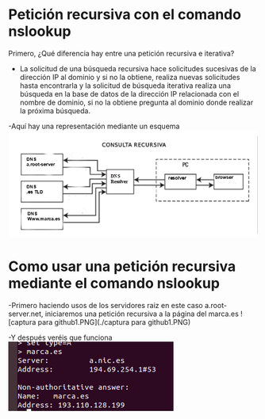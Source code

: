# Petición recursiva con el comando nslookup

Primero, ¿Qué diferencia hay entre una petición recursiva e iterativa?
- La solicitud de una búsqueda recursiva hace solicitudes sucesivas de la dirección IP al dominio y si no la obtiene, realiza nuevas solicitudes hasta encontrarla y la solicitud de búsqueda iterativa realiza una búsqueda en la base de datos de la dirección IP relacionada con el nombre de dominio, si no la obtiene pregunta al dominio donde realizar la próxima búsqueda.

-Aquí hay una representación mediante un esquema
![recursiva.PNG](./recursiva.PNG)



# Como usar una petición recursiva mediante el comando nslookup
-Primero haciendo usos de los servidores raiz en este caso a.root-server.net, iniciaremos una petición recursiva a la página del marca.es
![captura para github1.PNG](./captura para github1.PNG)

-Y después veréis que funciona
![captura.PNG](./captura.PNG)
